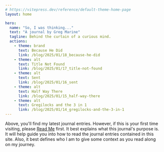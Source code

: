 ```yaml
---
# https://vitepress.dev/reference/default-theme-home-page
layout: home

hero:
  name: "So, I was thinking..."
  text: "A journal by Greg Marine"
  tagline: Behind the curtain of a curious mind.
  actions:
    - theme: brand
      text: Because He Did
      link: /blog/2025/01/18_because-he-did
    - theme: alt
      text: Title Not Found
      link: /blog/2025/01/17_title-not-found
    - theme: alt
      text: Sent
      link: /blog/2025/01/16_sent
    - theme: alt
      text: Half Way There
      link: /blog/2025/01/15_half-way-there
    - theme: alt
      text: Gregilocks and the 3 in 1
      link: /blog/2025/01/14_gregilocks-and-the-3-in-1
---
```


Above, you'll find my latest journal entries. However, if this is your first time visiting, please [Read Me](read-me) first. It best explains what this journal's purpose is. It will help guide you into how to read the journal entries contained in this site. Also, it best defines who I am to give some context as you read along on my journey.